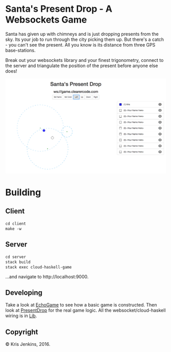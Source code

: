 # Santa's Present Drop - A Websockets Game

Santa has given up with chimneys and is just dropping presents from
the sky. Its your job to run through the city picking them up. But
there's a catch - you can't see the present. All you know is its
distance from three GPS base-stations.

Break out your websockets library and your finest trigonometry,
connect to the server and triangulate the position of the present
before anyone else does!

![Game Screenshot](action-shot.png?raw=true "Screenshot")

# Building

## Client

```
cd client
make -w
```

## Server

```
cd server
stack build
stack exec cloud-haskell-game
```

...and navigate to http://localhost:9000.


## Developing

Take a look at [EchoGame](server/src/EchoGame.hs) to see how a basic
game is constructed. Then look
at [PresentDrop](server/src/PresentDrop.hs) for the real game
logic. All the websocket/cloud-haskell wiring is
in [Lib](server/src/Lib.hs).

## Copyright

© Kris Jenkins, 2016.
